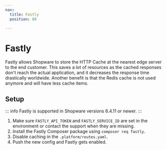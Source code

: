 ```yaml
---
nav:
  title: Fastly
  position: 80

---
```


# Fastly

Fastly allows Shopware to store the HTTP Cache at the nearest edge server to the end customer. This saves a lot of resources as the cached responses don't reach the actual application, and it decreases the response time drastically worldwide. Another benefit is that the Redis cache is not used anymore and will have less cache items.

## Setup

::: info
Fastly is supported in Shopware versions 6.4.11 or newer.
:::

1. Make sure `FASTLY_API_TOKEN` and `FASTLY_SERVICE_ID` are set in the environment or contact the support when they are missing.
1. Install the Fastly Composer package using `composer req fastly`.
1. Disable caching in the `.platform/routes.yaml`.
1. Push the new config and Fastly gets enabled.

